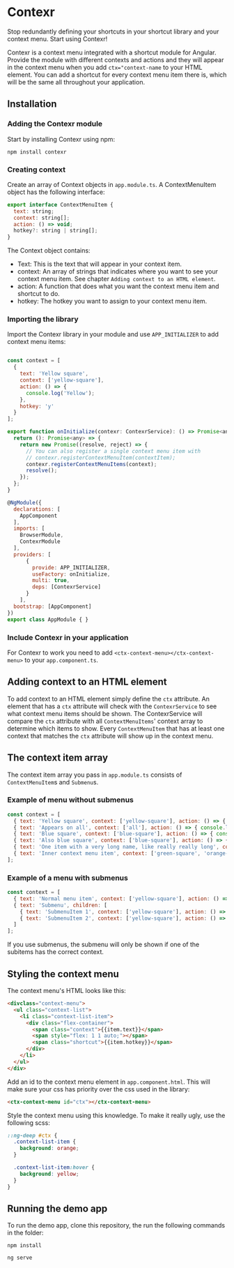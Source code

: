 # Contexr

Stop redundantly defining your shortcuts in your shortcut library and your context menu. Start using Contexr!

Contexr is a context menu integrated with a shortcut module for Angular. Provide the module with
different contexts and actions and they will appear in the context menu when you add `ctx="context-name`
to your HTML element. You can add a shortcut for every context menu item there is, which will be 
the same all throughout your application. 

## Installation

### Adding the Contexr module

Start by installing Contexr using npm:

```
npm install contexr
```

### Creating context

Create an array of Context objects in `app.module.ts`. A ContextMenuItem object has the following 
interface:

```javascript
export interface ContextMenuItem {
  text: string;
  context: string[];
  action: () => void;
  hotkey?: string | string[];
}
```

The Context object contains:
 
- Text: This is the text that will appear in your context item.
- context: An array of strings that indicates where you want 
to see your context menu item. See chapter `Adding context to an HTML element`.
- action: A function that does what you want the context menu item and 
shortcut to do.
- hotkey: The hotkey you want to assign to your context menu item.

### Importing the library

Import the Contexr library in your module and use `APP_INITIALIZER` to add context menu items:

```javascript

const context = [
  {
    text: 'Yellow square',
    context: ['yellow-square'],
    action: () => {
      console.log('Yellow');
    },
    hotkey: 'y'
  }
];

export function onInitialize(contexr: ContexrService): () => Promise<any> {
  return (): Promise<any> => {
    return new Promise((resolve, reject) => {
      // You can also register a single context menu item with
      // contexr.registerContextMenuItem(contextItem);
      contexr.registerContextMenuItems(context);
      resolve();
    });
  };
}

@NgModule({
  declarations: [
    AppComponent
  ],
  imports: [
    BrowserModule,
    ContexrModule
  ],
  providers: [
      {
        provide: APP_INITIALIZER,
        useFactory: onInitialize,
        multi: true,
        deps: [ContexrService]
      }
    ],
  bootstrap: [AppComponent]
})
export class AppModule { }
```

### Include Contexr in your application

For Contexr to work you need to add `<ctx-context-menu></ctx-context-menu>` to your `app.component.ts`.

## Adding context to an HTML element

To add context to an HTML element simply define the `ctx` attribute. An element that has a `ctx` 
attribute will check with the `ContexrService` to see what context menu items should be shown. 
The ContexrService will compare the `ctx` attribute with all `ContextMenuItems`' context array to
determine which items to show. Every `ContextMenuItem` that has at least one context that matches
the `ctx` attribute will show up in the context menu.

## The context item array

The context item array you pass in `app.module.ts` consists of `ContextMenuItem`s and `Submenu`s.

### Example of menu without submenus

```javascript
const context = [
  { text: 'Yellow square', context: ['yellow-square'], action: () => { console.log('Yellow square'); }, hotkey: 'y' },
  { text: 'Appears on all', context: ['all'], action: () => { console.log('Appears on all'); }, hotkey: 'a' },
  { text: 'Blue square', context: ['blue-square'], action: () => { console.log('Blue square'); }, hotkey: 'b' },
  { text: 'Also blue square', context: ['blue-square'], action: () => { console.log('Also blue square'); }, hotkey: 'ctrl+b' },
  { text: 'One item with a very long name, like really really long', context: ['blue-square'], action: () => { console.log('One item with a very long name'); }, hotkey: 'ctrl+l' },
  { text: 'Inner context menu item', context: ['green-square', 'orange-square'], action: () => { console.log('Inner context'); }, hotkey: 'ctrl+l' }
];
```

### Example of a menu with submenus

```javascript
const context = [
  { text: 'Normal menu item', context: ['yellow-square'], action: () => { console.log('Yellow square'); }, hotkey: 'y' },
  { text: 'Submenu', children: [
    { text: 'SubmenuItem 1', context: ['yellow-square'], action: () => { console.log('Yellow square'); }, hotkey: 'y' },
    { text: 'SubmenuItem 2', context: ['yellow-square'], action: () => { console.log('Yellow square'); }, hotkey: 'y' },
  ]
];
```

If you use submenus, the submenu will only be shown if one of the subitems has the correct context.

## Styling the context menu

The context menu's HTML looks like this:

```html
<divclass="context-menu">
  <ul class="context-list">
    <li class="context-list-item">
      <div class="flex-container">
        <span class="context">{{item.text}}</span>
        <span style="flex: 1 1 auto;"></span>
        <span class="shortcut">{{item.hotkey}}</span>
      </div>
    </li>
  </ul>
</div>
```

Add an id to the context menu element in `app.component.html`. This will make sure your css has
priority over the css used in the library:
```html
<ctx-context-menu id="ctx"></ctx-context-menu>
```

Style the context menu using this knowledge. To make it really ugly, use the following scss:

```scss
::ng-deep #ctx {
  .context-list-item {
    background: orange;
  }

  .context-list-item:hover {
    background: yellow;
  }
}
```

## Running the demo app

To run the demo app, clone this repository, the run the following commands in the folder:

```
npm install
```

```
ng serve
```
